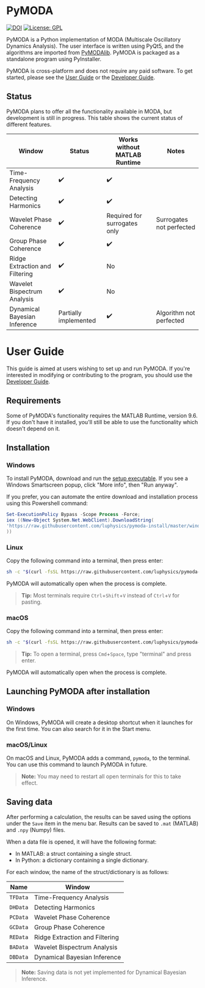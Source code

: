 # PyMODA

[![DOI](https://zenodo.org/badge/DOI/10.5281/zenodo.3679258.svg)](https://doi.org/10.5281/zenodo.3679258)
[![License: GPL](https://img.shields.io/badge/License-GPLv3-10b515.svg)](https://github.com/luphysics/PyMODA/blob/master/LICENSE)

PyMODA is a Python implementation of MODA (Multiscale Oscillatory Dynamics Analysis). The user interface is written using PyQt5, and the algorithms are imported from [PyMODAlib](https://github.com/luphysics/PyMODAlib). PyMODA is packaged as a standalone program using PyInstaller.

PyMODA is cross-platform and does not require any paid software. To get started, please see the [User Guide](#user-guide) or the [Developer Guide](docs/developer-guide.md).

## Status

PyMODA plans to offer all the functionality available in MODA, but development is still in progress. This table shows the current status of different features.

| Window    |  Status | Works without MATLAB Runtime | Notes | 
| ----      |   ---------  | ------- |   ---------   |  
| Time-Frequency Analysis        |  :heavy_check_mark: | :heavy_check_mark: | |
| Detecting Harmonics        |  :heavy_check_mark: | :heavy_check_mark: | |
| Wavelet Phase Coherence        |  :heavy_check_mark: | Required for surrogates only | Surrogates not perfected | 
| Group Phase Coherence        |  :heavy_check_mark:  | :heavy_check_mark: | | 
| Ridge Extraction and Filtering |  :heavy_check_mark: | No | | 
| Wavelet Bispectrum Analysis    |  :heavy_check_mark: | No | |
| Dynamical Bayesian Inference   |  Partially implemented | :heavy_check_mark: | Algorithm not perfected |

# User Guide

This guide is aimed at users wishing to set up and run PyMODA. If you're interested in modifying or contributing to the program, you should use the [Developer Guide](docs/developer-guide.md).

## Requirements

Some of PyMODA's functionality requires the MATLAB Runtime, version 9.6. If you don't have it installed, you'll still be able to use the functionality which doesn't depend on it.

## Installation

### Windows

To install PyMODA, download and run the [setup executable](https://github.com/luphysics/pymoda-install/releases/latest/download/setup-win64.exe). If you see a Windows Smartscreen popup, click "More info", then "Run anyway".

If you prefer, you can automate the entire download and installation process using this Powershell command:

```powershell
Set-ExecutionPolicy Bypass -Scope Process -Force; 
iex ((New-Object System.Net.WebClient).DownloadString(
'https://raw.githubusercontent.com/luphysics/pymoda-install/master/windows/install.ps1'
))
```

### Linux 

Copy the following command into a terminal, then press enter:

```bash
sh -c "$(curl -fsSL https://raw.githubusercontent.com/luphysics/pymoda-install/master/linux/install.sh)"
```

PyMODA will automatically open when the process is complete. 

> **Tip:** Most terminals require `Ctrl`+`Shift`+`V` instead of `Ctrl`+`V` for pasting.

### macOS

Copy the following command into a terminal, then press enter:

```bash
sh -c "$(curl -fsSL https://raw.githubusercontent.com/luphysics/pymoda-install/master/macos/install.sh)"
```

> **Tip:** To open a terminal, press `Cmd`+`Space`, type "terminal" and press enter.

PyMODA will automatically open when the process is complete. 

## Launching PyMODA after installation 

### Windows

On Windows, PyMODA will create a desktop shortcut when it launches for the first time. You can also search for it in the Start menu.

### macOS/Linux

On macOS and Linux, PyMODA adds a command, `pymoda`, to the terminal. You can use this command to launch PyMODA in future.

> **Note:** You may need to restart all open terminals for this to take effect.

## Saving data

After performing a calculation, the results can be saved using the options under the `Save` item in the menu bar. Results can be saved to `.mat` (MATLAB) and `.npy` (Numpy) files. 

When a data file is opened, it will have the following format:

- In MATLAB: a struct containing a single struct.
- In Python: a dictionary containing a single dictionary.

For each window, the name of the struct/dictionary is as follows:

| Name | Window | 
| --- | --- |
| `TFData` | Time-Frequency Analysis | 
| `DHData` | Detecting Harmonics |
| `PCData` | Wavelet Phase Coherence |
| `GCData` | Group Phase Coherence |
| `REData` | Ridge Extraction and Filtering | 
| `BAData` | Wavelet Bispectrum Analysis | 
| `DBData` | Dynamical Bayesian Inference |

> **Note:** Saving data is not yet implemented for Dynamical Bayesian Inference.
